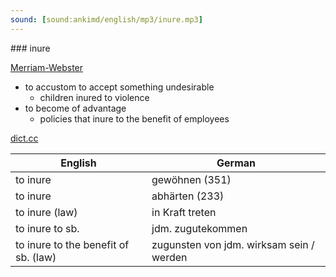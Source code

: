 ```yaml
---
sound: [sound:ankimd/english/mp3/inure.mp3]
---
```


\### inure

[Merriam-Webster](https://www.merriam-webster.com/dictionary/inure)

- to accustom to accept something undesirable
    - children inured to violence
- to become of advantage
    - policies that inure to the benefit of employees

[dict.cc](https://www.dict.cc/inure)

| English        | German       |
| -------------- | ------------ |
| to inure | gewöhnen (351) |
| to inure | abhärten (233) |
| to inure (law) | in Kraft treten |
| to inure to sb. | jdm. zugutekommen |
| to inure to the benefit of sb. (law) | zugunsten von jdm. wirksam sein / werden |
